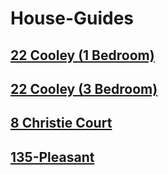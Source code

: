 # House-Guides
## [22 Cooley (1 Bedroom)](./22-Cooley-1-Bedroom.md)
## [22 Cooley (3 Bedroom)](./22-Cooley-3-Bedroom.md)
## [8 Christie Court](./8-Christie-Court.md)
## [135-Pleasant](./135-Pleasant-2-Bedroom.md)
